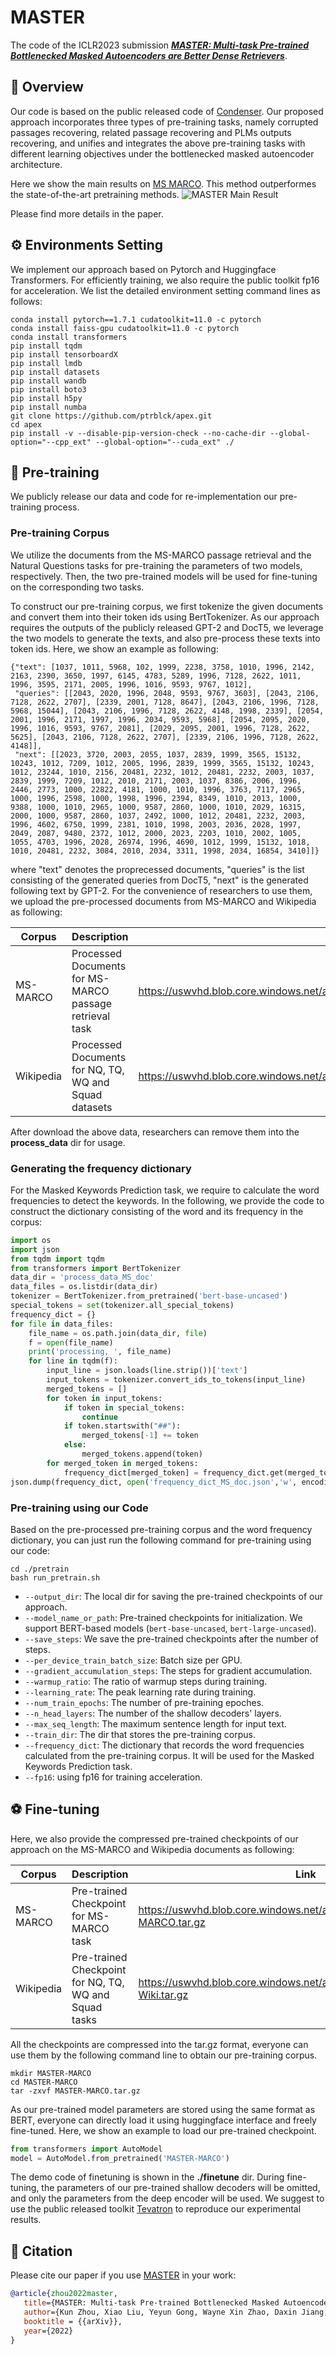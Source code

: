 # MASTER

The code of the ICLR2023 submission [***MASTER: Multi-task Pre-trained Bottlenecked Masked Autoencoders are Better Dense Retrievers***](https://arxiv.org/abs/2212.07841).


## 🚀 Overview
Our code is based on the public released code of [Condenser](https://github.com/luyug/Condenser). Our proposed approach incorporates three types of pre-training tasks, namely corrupted passages recovering, related passage recovering and PLMs outputs recovering, and unifies and integrates the above pre-training tasks with different learning objectives under the bottlenecked masked autoencoder architecture. 

Here we show the main results on [MS MARCO](https://microsoft.github.io/msmarco/). This method outperformes the state-of-the-art pretraining methods.
![MASTER Main Result](figs/master_main_result.jpg)

Please find more details in the paper.

## ⚙️ Environments Setting
We implement our approach based on Pytorch and Huggingface Transformers. For efficiently training, we also require the public toolkit fp16 for acceleration. We list the detailed environment setting command lines as follows:

```
conda install pytorch==1.7.1 cudatoolkit=11.0 -c pytorch
conda install faiss-gpu cudatoolkit=11.0 -c pytorch
conda install transformers
pip install tqdm
pip install tensorboardX
pip install lmdb
pip install datasets
pip install wandb
pip install boto3
pip install h5py
pip install numba
git clone https://github.com/ptrblck/apex.git
cd apex
pip install -v --disable-pip-version-check --no-cache-dir --global-option="--cpp_ext" --global-option="--cuda_ext" ./
```


## 🙋 Pre-training
We publicly release our data and code for re-implementation our pre-training process.

### Pre-training Corpus
We utilize the documents from the MS-MARCO passage retrieval and the Natural Questions tasks for pre-training the parameters of two models, respectively. Then, the two pre-trained models will be used for fine-tuning on the corresponding two tasks.

To construct our pre-training corpus, we first tokenize the given documents and convert them into their token ids using BertTokenizer. As our approach requires the outputs of the publicly released GPT-2 and DocT5, we leverage the two models to generate the texts, and also pre-process these texts into token ids. Here, we show an example as following:
```
{"text": [1037, 1011, 5968, 102, 1999, 2238, 3758, 1010, 1996, 2142, 2163, 2390, 3650, 1997, 6145, 4783, 5289, 1996, 7128, 2622, 1011, 1996, 3595, 2171, 2005, 1996, 1016, 9593, 9767, 1012], 
 "queries": [[2043, 2020, 1996, 2048, 9593, 9767, 3603], [2043, 2106, 7128, 2622, 2707], [2339, 2001, 7128, 8647], [2043, 2106, 1996, 7128, 5968, 15044], [2043, 2106, 1996, 7128, 2622, 4148, 1998, 2339], [2054, 2001, 1996, 2171, 1997, 1996, 2034, 9593, 5968], [2054, 2095, 2020, 1996, 1016, 9593, 9767, 2081], [2029, 2095, 2001, 1996, 7128, 2622, 5625], [2043, 2106, 7128, 2622, 2707], [2339, 2106, 1996, 7128, 2622, 4148]], 
 "next": [[2023, 3720, 2003, 2055, 1037, 2839, 1999, 3565, 15132, 10243, 1012, 7209, 1012, 2005, 1996, 2839, 1999, 3565, 15132, 10243, 1012, 23244, 1010, 2156, 20481, 2232, 1012, 20481, 2232, 2003, 1037, 2839, 1999, 7209, 1012, 2010, 2171, 2003, 1037, 8386, 2006, 1996, 2446, 2773, 1000, 22822, 4181, 1000, 1010, 1996, 3763, 7117, 2965, 1000, 1996, 2598, 1000, 1998, 1996, 2394, 8349, 1010, 2013, 1000, 9388, 1000, 1010, 2965, 1000, 9587, 2860, 1000, 1010, 2029, 16315, 2000, 1000, 9587, 2860, 1037, 2492, 1000, 1012, 20481, 2232, 2003, 1996, 4602, 6750, 1999, 2381, 1010, 1998, 2003, 2036, 2028, 1997, 2049, 2087, 9480, 2372, 1012, 2000, 2023, 2203, 1010, 2002, 1005, 1055, 4703, 1996, 2028, 26974, 1996, 4690, 1012, 1999, 15132, 1018, 1010, 20481, 2232, 3084, 2010, 2034, 3311, 1998, 2034, 16854, 3410]]}
```
where "text" denotes the proprecessed documents, "queries" is the list consisting of the generated queries from DocT5, "next" is the generated following text by GPT-2. For the convenience of researchers to use them, we upload the pre-processed documents from MS-MARCO and Wikipedia as following:

|Corpus|Description|Link|
|---|---|---|
|MS-MARCO|Processed Documents for MS-MARCO passage retrieval task|https://uswvhd.blob.core.windows.net/anonymous/MASTER/ms_pass4M5.tsv.json|
|Wikipedia|Processed Documents for NQ, TQ, WQ and Squad datasets|https://uswvhd.blob.core.windows.net/anonymous/MASTER/wiki_psg_w1004MT5.tsv.json|

After download the above data, researchers can remove them into the **process_data** dir for usage.

### Generating the frequency dictionary
For the Masked Keywords Prediction task, we require to calculate the word frequencies to detect the keywords. In the following, we provide the code to construct the dictionary consisting of the word and its frequency in the corpus:
```python
import os
import json
from tqdm import tqdm
from transformers import BertTokenizer
data_dir = 'process_data_MS_doc'
data_files = os.listdir(data_dir)
tokenizer = BertTokenizer.from_pretrained('bert-base-uncased')
special_tokens = set(tokenizer.all_special_tokens)
frequency_dict = {}
for file in data_files:
    file_name = os.path.join(data_dir, file)
    f = open(file_name)
    print('processing, ', file_name)
    for line in tqdm(f):
        input_line = json.loads(line.strip())['text']
        input_tokens = tokenizer.convert_ids_to_tokens(input_line)
        merged_tokens = []
        for token in input_tokens:
            if token in special_tokens:
                continue
            if token.startswith("##"):
                merged_tokens[-1] += token
            else:
                merged_tokens.append(token)
        for merged_token in merged_tokens:
            frequency_dict[merged_token] = frequency_dict.get(merged_token, 0) + 1
json.dump(frequency_dict, open('frequency_dict_MS_doc.json','w', encoding='utf-8'), ensure_ascii=False)
```

### Pre-training using our Code
Based on the pre-processed pre-training corpus and the word frequency dictionary, you can just run the following command for pre-training using our code:
```
cd ./pretrain
bash run_pretrain.sh
```

* `--output_dir`: The local dir for saving the pre-trained checkpoints of our approach.
* `--model_name_or_path`: Pre-trained checkpoints for initialization. We support BERT-based models (`bert-base-uncased`, `bert-large-uncased`).
* `--save_steps`: We save the pre-trained checkpoints after the number of steps.
* `--per_device_train_batch_size`: Batch size per GPU.
* `--gradient_accumulation_steps`: The steps for gradient accumulation.
* `--warmup_ratio`: The ratio of warmup steps during training.
* `--learning_rate`: The peak learning rate during training.
* `--num_train_epochs`: The number of pre-training epoches.
* `--n_head_layers`: The number of the shallow decoders' layers.
* `--max_seq_length`: The maximum sentence length for input text.
* `--train_dir`: The dir that stores the pre-training corpus.
* `--frequency_dict`: The dictionary that records the word frequencies calculated from the pre-training corpus. It will be used for the Masked Keywords Prediction task.
* `--fp16`: using fp16 for training acceleration.

## ⚽ Fine-tuning
Here, we also provide the compressed pre-trained checkpoints of our approach on the MS-MARCO and Wikipedia documents as following:

|Corpus|Description|Link|
|---|---|---|
|MS-MARCO|Pre-trained Checkpoint for MS-MARCO task|https://uswvhd.blob.core.windows.net/anonymous/MASTER/MASTER-MARCO.tar.gz|
|Wikipedia|Pre-trained Checkpoint for NQ, TQ, WQ and Squad tasks|https://uswvhd.blob.core.windows.net/anonymous/MASTER/MASTER-Wiki.tar.gz|


All the checkpoints are compressed into the tar.gz format, everyone can use them by the following command line to obtain our pre-training corpus.
```
mkdir MASTER-MARCO
cd MASTER-MARCO
tar -zxvf MASTER-MARCO.tar.gz
```
As our pre-trained model parameters are stored using the same format as BERT, everyone can directly load it using huggingface interface and freely fine-tuned. Here, we show an example to load our pre-trained checkpoint.
```python
from transformers import AutoModel
model = AutoModel.from_pretrained('MASTER-MARCO')
```
The demo code of finetuning is shown in the **./finetune** dir.
During fine-tuning, the parameters of our pre-trained shallow decoders will be omitted, and only the parameters from the deep encoder will be used. We suggest to use the public released toolkit [Tevatron](https://github.com/texttron/tevatron/tree/main/examples/coCondenser-marco) to reproduce our experimental results.


## 📜 Citation

Please cite our paper if you use [MASTER](https://arxiv.org/abs/2212.07841) in your work:
```bibtex
@article{zhou2022master,
   title={MASTER: Multi-task Pre-trained Bottlenecked Masked Autoencoders are Better Dense Retrievers},
   author={Kun Zhou, Xiao Liu, Yeyun Gong, Wayne Xin Zhao, Daxin Jiang, Nan Duan, Ji-Rong Wen},
   booktitle = {{arXiv}},
   year={2022}
}
```